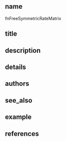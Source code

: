 ## name
fnFreeSymmetricRateMatrix
## title
## description
## details
## authors
## see_also
## example
## references
